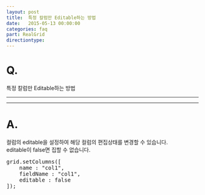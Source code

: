 ```yaml
---
layout: post
title:  특정 칼럼만 Editable하는 방법
date:   2015-05-13 00:00:00
categories: faq
part: RealGrid
directiontype: 
---
```


# Q.

특정 칼럼만 Editable하는 방법

---
***

# A.

컬럼의 editable을 설정하여 해당 컬럼의 편집상태를 변경할 수 있습니다.  
editable이 false면 집할 수 없습니다.

<pre class="prettyprint">
grid.setColumns([
	name : "col1",
	fieldName : "col1",
	editable : false
]);
</pre>
